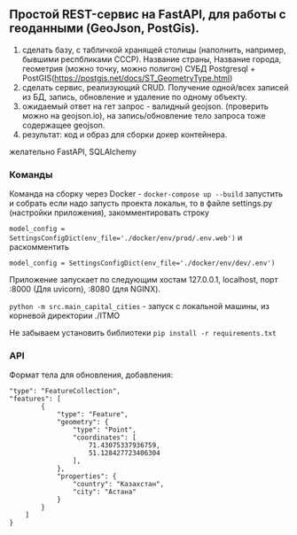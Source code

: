 ## Простой REST-сервис на FastAPI, для работы с геоданными (GeoJson, PostGis).

1. сделать базу, с табличкой хранящей столицы (наполнить, например, бывшими респбликами СССР). 
Название страны, Название города, геометрия (можно точку, можно полигон) 
СУБД Postgresql + PostGIS(https://postgis.net/docs/ST_GeometryType.html)
2. сделать сервис, реализующий CRUD. Получение одной/всех записей из БД, запись, обновление и удаление по одному объекту.
3. ожидаемый ответ на гет запрос - валидный geojson. (проверить можно на geojson.io),
на запись/обновление тело запроса тоже содержащее geojson.
4. результат: код и образ для сборки докер контейнера.

желательно FastAPI, SQLAlchemy 

### Команды

Команда на сборку через Docker - `docker-compose up --build` запустить и собрать
если надо запусть проекта локальн, то в файле settings.py (настройки приложения), закомментировать строку

`model_config = SettingsConfigDict(env_file='./docker/env/prod/.env.web')` и раскомментить 

`model_config = SettingsConfigDict(env_file='./docker/env/dev/.env')`

Приложение запускает по следующим хостам 127.0.0.1, localhost, порт :8000 (Для uvicorn), :8080 (для NGINX).

`python -m src.main_capital_cities` - запуск с локальной машины, из корневой директории ./ITMO

Не забываем установить библиотеки
`pip install -r requirements.txt`

### API

Формат тела для обновления, добавления:

```{
"type": "FeatureCollection",
"features": [
        {
            "type": "Feature",
            "geometry": {
                "type": "Point",
                "coordinates": [
                    71.43075337936759,
                    51.128427723406304
                ],
            },
            "properties": {
                "country": "Казахстан",
                "city": "Астана"
            }
        }
    ]
}
```


